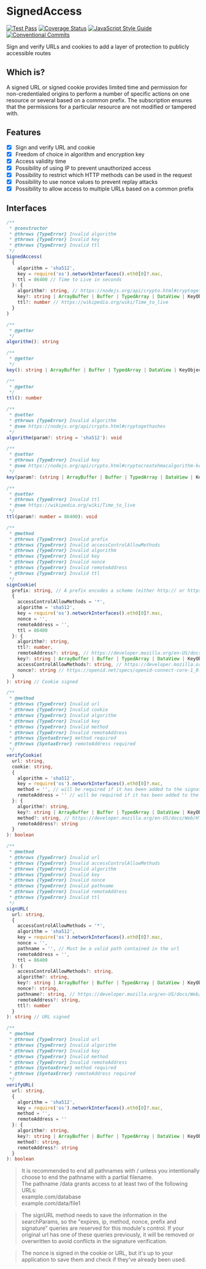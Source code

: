# SignedAccess
[![Test Pass](https://github.com/JadsonLucena/SignedAccess.js/workflows/Tests/badge.svg)](https://github.com/JadsonLucena/SignedAccess.js/actions?workflow=Tests)
[![Coverage Status](https://coveralls.io/repos/github/JadsonLucena/SignedAccess.js/badge.svg)](https://coveralls.io/github/JadsonLucena/SignedAccess.js)
[![JavaScript Style Guide](https://img.shields.io/badge/code_style-standard-brightgreen.svg)](https://standardjs.com)
[![Conventional Commits](https://img.shields.io/badge/Conventional%20Commits-1.0.0-%23FE5196?logo=conventionalcommits&logoColor=white)](https://conventionalcommits.org)

Sign and verify URLs and cookies to add a layer of protection to publicly accessible routes

## Which is?
A signed URL or signed cookie provides limited time and permission for non-credentialed origins to perform a number of specific actions on one resource or several based on a common prefix.
The subscription ensures that the permissions for a particular resource are not modified or tampered with.

## Features
- [x] Sign and verify URL and cookie
- [x] Freedom of choice in algorithm and encryption key
- [x] Access validity time
- [x] Possibility of using IP to prevent unauthorized access
- [x] Possibility to restrict which HTTP methods can be used in the request
- [x] Possibility to use nonce values to prevent replay attacks
- [x] Possibility to allow access to multiple URLs based on a common prefix

## Interfaces
```typescript
/**
 * @constructor
 * @throws {TypeError} Invalid algorithm
 * @throws {TypeError} Invalid key
 * @throws {TypeError} Invalid ttl
 */
SignedAccess(
  {
    algorithm = 'sha512',
    key = require('os').networkInterfaces().eth0[0]?.mac,
    ttl = 86400 // Time to Live in seconds
  }: {
    algorithm?: string, // https://nodejs.org/api/crypto.html#cryptogethashes
    key?: string | ArrayBuffer | Buffer | TypedArray | DataView | KeyObject | CryptoKey, // https://nodejs.org/api/crypto.html#cryptocreatehmacalgorithm-key-options
    ttl?: number // https://wikipedia.org/wiki/Time_to_live
  }
)
```

```typescript
/**
 * @getter
 */
algorithm(): string

/**
 * @getter
 */
key(): string | ArrayBuffer | Buffer | TypedArray | DataView | KeyObject | CryptoKey

/**
 * @getter
 */
ttl(): number
```

```typescript
/**
 * @setter
 * @throws {TypeError} Invalid algorithm
 * @see https://nodejs.org/api/crypto.html#cryptogethashes
 */
algorithm(param?: string = 'sha512'): void

/**
 * @setter
 * @throws {TypeError} Invalid key
 * @see https://nodejs.org/api/crypto.html#cryptocreatehmacalgorithm-key-options
 */
key(param?: (string | ArrayBuffer | Buffer | TypedArray | DataView | KeyObject | CryptoKey) = require('os').networkInterfaces().eth0[0]?.mac): void

/**
 * @setter
 * @throws {TypeError} Invalid ttl
 * @see https://wikipedia.org/wiki/Time_to_live
 */
ttl(param?: number = 86400): void
```

```typescript
/**
 * @method
 * @throws {TypeError} Invalid prefix
 * @throws {TypeError} Invalid accessControlAllowMethods
 * @throws {TypeError} Invalid algorithm
 * @throws {TypeError} Invalid key
 * @throws {TypeError} Invalid nonce
 * @throws {TypeError} Invalid remoteAddress
 * @throws {TypeError} Invalid ttl
 */
signCookie(
  prefix: string, // A prefix encodes a scheme (either http:// or https://), FQDN, and an optional path. Ending the path with a / is optional but recommended. The prefix shouldn't include query parameters or fragments such as ? or #.
  {
    accessControlAllowMethods = '*',
    algorithm = 'sha512',
    key = require('os').networkInterfaces().eth0[0]?.mac,
    nonce = '',
    remoteAddress = '',
    ttl = 86400
  }: {
    algorithm?: string,
    ttl?: number,
    remoteAddress?: string, // https://developer.mozilla.org/en-US/docs/Glossary/IP_Address
    key?: string | ArrayBuffer | Buffer | TypedArray | DataView | KeyObject | CryptoKey,
    accessControlAllowMethods?: string, // https://developer.mozilla.org/en-US/docs/Web/HTTP/Headers/Access-Control-Allow-Methods
    nonce?: string // https://openid.net/specs/openid-connect-core-1_0.html#NonceNotes
  }
): string // Cookie signed

/**
 * @method
 * @throws {TypeError} Invalid url
 * @throws {TypeError} Invalid cookie
 * @throws {TypeError} Invalid algorithm
 * @throws {TypeError} Invalid key
 * @throws {TypeError} Invalid method
 * @throws {TypeError} Invalid remoteAddress
 * @throws {SyntaxError} method required
 * @throws {SyntaxError} remoteAddress required
 */
verifyCookie(
  url: string,
  cookie: string,
  {
    algorithm = 'sha512',
    key = require('os').networkInterfaces().eth0[0]?.mac,
    method = '', // will be required if it has been added to the signature
    remoteAddress = '' // will be required if it has been added to the signature
  }: {
    algorithm?: string,
    key?: string | ArrayBuffer | Buffer | TypedArray | DataView | KeyObject | CryptoKey,
    method?: string, // https://developer.mozilla.org/en-US/docs/Web/HTTP/Methods
    remoteAddress?: string
  }
): boolean

/**
 * @method
 * @throws {TypeError} Invalid url
 * @throws {TypeError} Invalid accessControlAllowMethods
 * @throws {TypeError} Invalid algorithm
 * @throws {TypeError} Invalid key
 * @throws {TypeError} Invalid nonce
 * @throws {TypeError} Invalid pathname
 * @throws {TypeError} Invalid remoteAddress
 * @throws {TypeError} Invalid ttl
 */
signURL(
  url: string,
  {
    accessControlAllowMethods = '*',
    algorithm = 'sha512',
    key = require('os').networkInterfaces().eth0[0]?.mac,
    nonce = '',
    pathname = '', // Must be a valid path contained in the url
    remoteAddress = '',
    ttl = 86400
  }: {
    accessControlAllowMethods?: string,
    algorithm?: string,
    key?: string | ArrayBuffer | Buffer | TypedArray | DataView | KeyObject | CryptoKey,
    nonce?: string,
    pathname?: string, // https://developer.mozilla.org/en-US/docs/Web/API/URL/pathname
    remoteAddress?: string,
    ttl?: number
  }
): string // URL signed

/**
 * @method
 * @throws {TypeError} Invalid url
 * @throws {TypeError} Invalid algorithm
 * @throws {TypeError} Invalid key
 * @throws {TypeError} Invalid method
 * @throws {TypeError} Invalid remoteAddress
 * @throws {SyntaxError} method required
 * @throws {SyntaxError} remoteAddress required
 */
verifyURL(
  url: string,
  {
    algorithm = 'sha512',
    key = require('os').networkInterfaces().eth0[0]?.mac,
    method = '',
    remoteAddress = ''
  }: {
    algorithm?: string,
    key?: string | ArrayBuffer | Buffer | TypedArray | DataView | KeyObject | CryptoKey,
    method?: string,
    remoteAddress?: string
  }
): boolean
```

> It is recommended to end all pathnames with / unless you intentionally choose to end the pathname with a partial filename.\
> The pathname /data grants access to at least two of the following URLs:\
> example.com/database\
> example.com/data/file1

> The signURL method needs to save the information in the searchParams, so the "expires, ip, method, nonce, prefix and signature" queries are reserved for this module's control. If your original url has one of these queries previously, it will be removed or overwritten to avoid conflicts in the signature verification.

> The nonce is signed in the cookie or URL, but it's up to your application to save them and check if they've already been used.